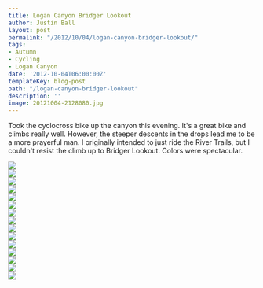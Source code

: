 ```yaml
---
title: Logan Canyon Bridger Lookout
author: Justin Ball
layout: post
permalink: "/2012/10/04/logan-canyon-bridger-lookout/"
tags:
- Autumn
- Cycling
- Logan Canyon
date: '2012-10-04T06:00:00Z'
templateKey: blog-post
path: "/logan-canyon-bridger-lookout"
description: ''
image: 20121004-2128080.jpg
---
```


Took the cyclocross bike up the canyon this evening. It's a great bike and climbs really well. However, the steeper descents in the drops lead me to be a more prayerful man. I originally intended to just ride the River Trails, but I couldn't resist the climb up to Bridger Lookout. Colors were spectacular.
<div class="image-grid small-image-grid">
  <div class="post-images">
    <img src="20121004-2128080.jpg" />
  </div>
  <div class="post-images">
    <img src="20121004-2128200.jpg" />
  </div>
  <div class="post-images">
    <img src="20121004-2128450.jpg" />
  </div>
  <div class="post-images">
    <img src="20121004-2128580.jpg" />
  </div>
  <div class="post-images">
    <img src="20121004-2129080.jpg" />
  </div>
  <div class="post-images">
    <img src="20121004-2129290.jpg" />
  </div>
  <div class="post-images">
    <img src="20121004-2129490.jpg" />
  </div>
  <div class="post-images">
    <img src="20121004-2130020.jpg" />
  </div>
  <div class="post-images">
    <img src="20121004-2130120.jpg" />
  </div>
  <div class="post-images">
    <img src="20121004-2130200.jpg" />
  </div>
  <div class="post-images">
    <img src="20121004-2130280.jpg" />
  </div>
  <div class="post-images">
    <img src="20121004-2130370.jpg" />
  </div>
  <div class="post-images">
    <img src="20121004-2130490.jpg" />
  </div>
  <div class="post-images">
    <img src="20121004-2130590.jpg" />
  </div>
  <div class="post-images">
    <img src="20121004-2131060.jpg" />
  </div>
</div>
